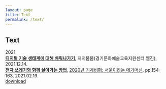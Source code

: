 ```yaml
---
layout: page
title: Text
permalink: /text/
---
```


<h2>Text</h2>
2021<br>
<b><a href="http://mina-vitamina.net/" target="blank">디지털 기술 생태계에 대해 배워나가기</a></b>, 지지봄봄(경기문화예술교육지원센터 웹진), 2021.12.14.<br>
<b><a href="http://mina-vitamina.net/" target="blank">전자 쓰레기와 함께 살아가는 방법</a></b>, <a href="https://www.notion.so/2020-GO-GO-65e65b044c674419b9dd4c6e92afbb0e" target="blank">2020년 기계비평: 서울이라는 메가머신</a>, pp.154-163, 2021.02.19.<br>
<a href="https://www.dropbox.com/s/fh57fmm5nqwmncc/2020%EB%85%84%20%EA%B8%B0%EA%B3%84%EB%B9%84%ED%8F%89-%EC%84%9C%EC%9A%B8%EC%9D%B4%EB%9D%BC%EB%8A%94%20%EB%A9%94%EA%B0%80%EB%A8%B8%EC%8B%A0.pdf?dl=0" target="blank">download</a><br>
